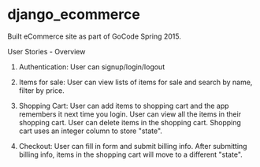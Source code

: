 # django_ecommerce

Built eCommerce site as part of GoCode Spring 2015.

User Stories - Overview
1) Authentication: User can signup/login/logout

2) Items for sale: User can view lists of items for sale and search by name, filter by price.

3) Shopping Cart: User can add items to shopping cart and the app remembers it next time you login. User can view all the items in their shopping cart. User can delete items in the shopping cart. Shopping cart uses an integer column to store "state".

4) Checkout: User can fill in form and submit billing info. After submitting billing info, items in the shopping cart will move to a different "state".

